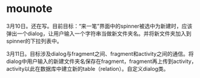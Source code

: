 # mounote
3月10日。还在写。目前目标：“来一笔”界面中的spinner被选中为新建时，应该弹出一个dialog，让用户输入一个字符串当做新文件夹名。并将新文件夹加入到spinner的下拉列表中。

3月11日。目标涉及dialog与fragment之间、fragment和activity之间的通信。将dialog中用户输入的新建文件夹名保存在fragment，fragment再上传到activity，activity以此在数据库中建立新的table（relation）。自定义dialog类。
